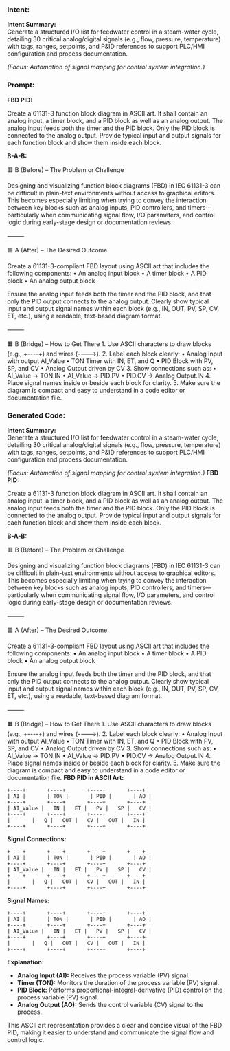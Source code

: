 ### Intent:
**Intent Summary:**  
Generate a structured I/O list for feedwater control in a steam-water cycle, detailing 30 critical analog/digital signals (e.g., flow, pressure, temperature) with tags, ranges, setpoints, and P&ID references to support PLC/HMI configuration and process documentation.  

*(Focus: Automation of signal mapping for control system integration.)*

### Prompt:
**FBD PID:**

Create a 61131-3 function block diagram in ASCII art. It shall contain an analog input, a timer block, and a PID block as well as an analog output. The analog input feeds both the timer and the PID block. Only the PID block is connected to the analog output. Provide typical input and output signals for each function block and show them inside each block.

**B-A-B:**

🟥 B (Before) – The Problem or Challenge

Designing and visualizing function block diagrams (FBD) in IEC 61131-3 can be difficult in plain-text environments without access to graphical editors. This becomes especially limiting when trying to convey the interaction between key blocks such as analog inputs, PID controllers, and timers—particularly when communicating signal flow, I/O parameters, and control logic during early-stage design or documentation reviews.

⸻

🟩 A (After) – The Desired Outcome

Create a 61131-3-compliant FBD layout using ASCII art that includes the following components:
	•	An analog input block
	•	A timer block
	•	A PID block
	•	An analog output block

Ensure the analog input feeds both the timer and the PID block, and that only the PID output connects to the analog output. Clearly show typical input and output signal names within each block (e.g., IN, OUT, PV, SP, CV, ET, etc.), using a readable, text-based diagram format.

⸻

🟧 B (Bridge) – How to Get There
	1.	Use ASCII characters to draw blocks (e.g., +----+) and wires (---->).
	2.	Label each block clearly:
	•	Analog Input with output AI_Value
	•	TON Timer with IN, ET, and Q
	•	PID Block with PV, SP, and CV
	•	Analog Output driven by CV
	3.	Show connections such as:
	•	AI_Value → TON.IN
	•	AI_Value → PID.PV
	•	PID.CV → Analog Output.IN
	4.	Place signal names inside or beside each block for clarity.
	5.	Make sure the diagram is compact and easy to understand in a code editor or documentation file.

### Generated Code:
**Intent Summary:**  
Generate a structured I/O list for feedwater control in a steam-water cycle, detailing 30 critical analog/digital signals (e.g., flow, pressure, temperature) with tags, ranges, setpoints, and P&ID references to support PLC/HMI configuration and process documentation.  

*(Focus: Automation of signal mapping for control system integration.)*
**FBD PID:**

Create a 61131-3 function block diagram in ASCII art. It shall contain an analog input, a timer block, and a PID block as well as an analog output. The analog input feeds both the timer and the PID block. Only the PID block is connected to the analog output. Provide typical input and output signals for each function block and show them inside each block.

**B-A-B:**

🟥 B (Before) – The Problem or Challenge

Designing and visualizing function block diagrams (FBD) in IEC 61131-3 can be difficult in plain-text environments without access to graphical editors. This becomes especially limiting when trying to convey the interaction between key blocks such as analog inputs, PID controllers, and timers—particularly when communicating signal flow, I/O parameters, and control logic during early-stage design or documentation reviews.

⸻

🟩 A (After) – The Desired Outcome

Create a 61131-3-compliant FBD layout using ASCII art that includes the following components:
	•	An analog input block
	•	A timer block
	•	A PID block
	•	An analog output block

Ensure the analog input feeds both the timer and the PID block, and that only the PID output connects to the analog output. Clearly show typical input and output signal names within each block (e.g., IN, OUT, PV, SP, CV, ET, etc.), using a readable, text-based diagram format.

⸻

🟧 B (Bridge) – How to Get There
	1.	Use ASCII characters to draw blocks (e.g., +----+) and wires (---->).
	2.	Label each block clearly:
	•	Analog Input with output AI_Value
	•	TON Timer with IN, ET, and Q
	•	PID Block with PV, SP, and CV
	•	Analog Output driven by CV
	3.	Show connections such as:
	•	AI_Value → TON.IN
	•	AI_Value → PID.PV
	•	PID.CV → Analog Output.IN
	4.	Place signal names inside or beside each block for clarity.
	5.	Make sure the diagram is compact and easy to understand in a code editor or documentation file. **FBD PID in ASCII Art:**

```
+----+       +----+       +----+       +----+
| AI |       | TON |       | PID |       | AO |
+----+       +----+       +----+       +----+
| AI_Value |   IN |   ET |   PV |   SP |   CV |
+----+       +----+       +----+       +----+
|       |   Q |   OUT |   CV |   OUT |   IN |
+----+       +----+       +----+       +----+
```

**Signal Connections:**

```
+----+       +----+       +----+       +----+
| AI |       | TON |       | PID |       | AO |
+----+       +----+       +----+       +----+
| AI_Value |   IN |   ET |   PV |   SP |   CV |
+----+       +----+       +----+       +----+
|       |   Q |   OUT |   CV |   OUT |   IN |
+----+       +----+       +----+       +----+
```

**Signal Names:**

```
+----+       +----+       +----+       +----+
| AI |       | TON |       | PID |       | AO |
+----+       +----+       +----+       +----+
| AI_Value |   IN |   ET |   PV |   SP |   CV |
+----+       +----+       +----+       +----+
|       |   Q |   OUT |   CV |   OUT |   IN |
+----+       +----+       +----+       +----+
```

**Explanation:**

- **Analog Input (AI):** Receives the process variable (PV) signal.
- **Timer (TON):** Monitors the duration of the process variable (PV) signal.
- **PID Block:** Performs proportional-integral-derivative (PID) control on the process variable (PV) signal.
- **Analog Output (AO):** Sends the control variable (CV) signal to the process.

This ASCII art representation provides a clear and concise visual of the FBD PID, making it easier to understand and communicate the signal flow and control logic.
